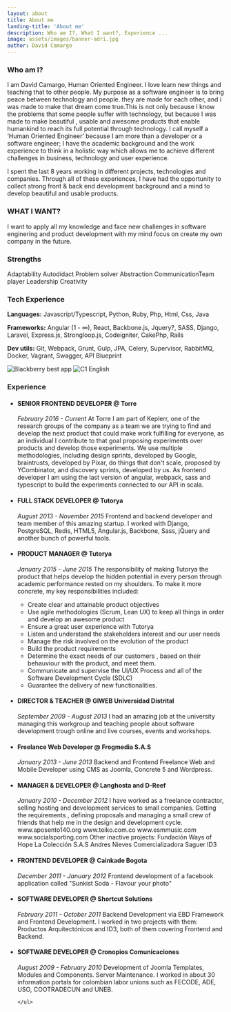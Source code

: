 ```yaml
---
layout: about
title: About me
landing-title: 'About me'
description: Who am I?, What I want?, Experience ...
image: assets/images/banner-adri.jpg
author: David Camargo
---
```

<div class="row">
  <div class="4u 12u(medium)">
    <div class="light-box">
        <h3 class="title-about">Who am I?</h3>
  <p>I am David Camargo, Human Oriented Engineer. I love learn new things and teaching that to other people. My purpose as a software engineer is to bring peace between technology and people. they are made for each other, and i was made to make that dream come true.This is not only because I know the problems that some people suffer with technology, but because I was made to make beautiful , usable and awesome products that enable humankind to reach its full potential through technology. I call myself a ‘Human Oriented Engineer’ because I am more than a developer or a software engineer; I have the academic background and the work experience to think in a holistic way which allows me to achieve different challenges in business, technology and user experience.<br/>

I spent the last 8 years working in different projects, technologies and companies. Through all of these experiences, I have had the opportunity to collect strong front & back end development background and a mind to develop beautiful and usable products.</p>
  <h3 class="title-about">WHAT I WANT?</h3>
  <p>I want to apply all my knowledge and face new challenges in software enginering and product development with my mind focus on create my own company in the future.</p>
      <h3 class="title-about">Strengths</h3>
      <p><span>Adaptability</span> <span>Autodidact</span> <span>Problem solver</span> <span>Abstraction</span> <span>Communication</span><span>Team player</span> <span>Leadership</span> <span>Creativity</span></p>
      <h3 class="title-about">Tech Experience</h3>
      <p><span><strong class="black">Languages:</strong> Javascript/Typescript, Python, Ruby, Php, Html, Css, Java</span></p>
       <p><span><strong class="black">Frameworks:</strong> Angular (1 - ∞), React, Backbone.js, Jquery?, SASS, Django, Laravel, Express.js, Strongloop.js, Codeigniter, CakePhp, Rails</span></p>
      <p><span><strong class="black">Dev utils:</strong> Git, Webpack, Grunt, Gulp, JPA, Celery, Supervisor, RabbitMQ, Docker, Vagrant, Swagger, API Blueprint</span></p>
    </div>
    <div>
      <img class="img-responsive img-box" src="{{ '/assets/images/blackberry.png ' | absolute_url }}" alt="Blackberry best app">
      <img class="img-responsive" src="{{ '/assets/images/c1-english.png ' | absolute_url }}" alt="C1 English">
    </div>
  </div>
  <div class="8u 12u(medium)">
    <h3 class="title-about">Experience</h3>
    <ul class="list-exp">
            <li>
          <h4>SENIOR FRONTEND DEVELOPER @ Torre</h4>
          <p><i>February 2016 - Current</i> At Torre I am part of Keplerr, one of the research groups of the company as a team we are trying to find and develop the next product that could make work fulfilling for everyone, as an individual I contribute to that goal proposing experiments over products and develop those experiments. We use multiple methodologies, including design sprints, developed by Google, braintrusts, developed by Pixar, do things that don't scale, proposed by YCombinator, and discovery sprints, developed by us. As frontend developer I am using the last version of angular, webpack, sass and typescript to build the experiments connected to our API in scala.</p>
        </li>
        <li>
          <h4>FULL STACK DEVELOPER @ Tutorya</h4>
          <p><i>August 2013 - November 2015</i> Frontend and backend developer and team member of this amazing startup. I worked with Django, PostgreSQL, Redis, HTML5, Angular.js, Backbone, Sass, jQuery and another bunch of powerful tools.</p>
        </li>
        <li>
          <h4>PRODUCT MANAGER @ Tutorya</h4>
          <p ><i>January 2015 - June 2015 </i>The responsibility of making Tutorya the product that helps develop the hidden potential in every person through academic performance rested on my shoulders. To make it more concrete, my key responsibilities included:
            </p><ul class="items">
            <li>Create clear and attainable product objectives</li>
            <li>Use agile methodologies  (Scrum, Lean UX) to keep all things in order and develop an awesome product</li>
            <li>Ensure a great user experience with Tutorya </li>
            <li>Listen and understand the stakeholders interest and our user needs</li>
            <li>Manage the risk involved on the evolution of the product</li>
            <li>Build the product requirements</li>
            <li> Determine the exact needs of our customers , based on their behauviour with the product, and meet them.</li>
            <li> Communicate and supervise the UI/UX Process and all of the Software Development Cycle (SDLC) </li>
            <li>Guarantee the delivery of new functionalities.</li>
          </ul>
        </li>
        <li>
          <h4>DIRECTOR &amp; TEACHER @ GIWEB Universidad Distrital</h4>
          <p > <i> September 2009 - August 2013 </i>I had an amazing job at the university managing this workgroup and teaching people about software development trough online and live courses, events and workshops.</p>
        </li>
        <li>
          <h4>Freelance Web Developer @ Frogmedia S.A.S</h4>
          <p > <i>January 2013 - June 2013 </i> Backend and Frontend Freelance Web and Mobile Developer using CMS as Joomla, Concrete 5 and Wordpress.  </p>
        </li>
        <li>
          <h4>MANAGER &amp; DEVELOPER @ Langhosta and D-Reef</h4>
          <p > <i>January 2010 - December 2012 </i> I have worked as a freelance contractor, selling hosting and development services to small companies. Getting the requirements , defining proposals and managing a small crew of friends that help me in the design and development cycle. www.aposento140.org www.teiko.com.co www.esmmusic.com www.socialsporting.com Other inactive projects: Fundación Ways of Hope La Colección S.A.S Andres Nieves Comercializadora Saguer ID3</p>
        </li>
        <li>
          <h4>FRONTEND DEVELOPER @ Cainkade Bogota</h4>
          <p > <i>December 2011 - January 2012 </i>Frontend development of a facebook application called "Sunkist Soda - Flavour your photo"</p>
        </li>
        <li>
          <h4>SOFTWARE DEVELOPER @ Shortcut Solutions</h4>
          <p > <i>February 2011 - October 2011</i> Backend Development via EBD Framework and Frontend Development. I worked in two projects with them: Productos Arquitectónicos and ID3, both of them covering Frontend and Backend.</p>
        </li>
        <li>
          <h4>SOFTWARE DEVELOPER @ Cronopios Comunicaciones</h4>
          <p > <i>August 2009 - February 2010 </i>Development of Joomla Templates, Modules and Components. Server Maintenance. I worked in about 30 information portals for colombian labor unions such as FECODE, ADE, USO, COOTRADECUN and UNEB.</p>
        </li>

    </ul>
  </div>
</div>

